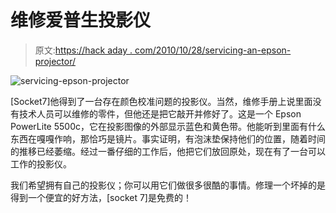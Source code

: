 # 维修爱普生投影仪

> 原文:[https://hack aday . com/2010/10/28/servicing-an-epson-projector/](https://hackaday.com/2010/10/28/servicing-an-epson-projector/)

![](../Images/84e5d758784f49935fc4fe5975d35b06.png "servicing-epson-projector")

[Socket7]他得到了一台存在颜色校准问题的投影仪。当然，维修手册上说里面没有技术人员可以维修的零件，但他还是把它敲开并修好了。这是一个 Epson PowerLite 5500c，它在投影图像的外部显示蓝色和黄色带。他能听到里面有什么东西在嘎嘎作响，那恰巧是镜片。事实证明，有泡沫垫保持他们的位置，随着时间的推移已经萎缩。经过一番仔细的工作后，他把它们放回原处，现在有了一台可以工作的投影仪。

我们希望拥有自己的投影仪；你可以用它们做很多很酷的事情。修理一个坏掉的是得到一个便宜的好方法，[socket 7]是免费的！